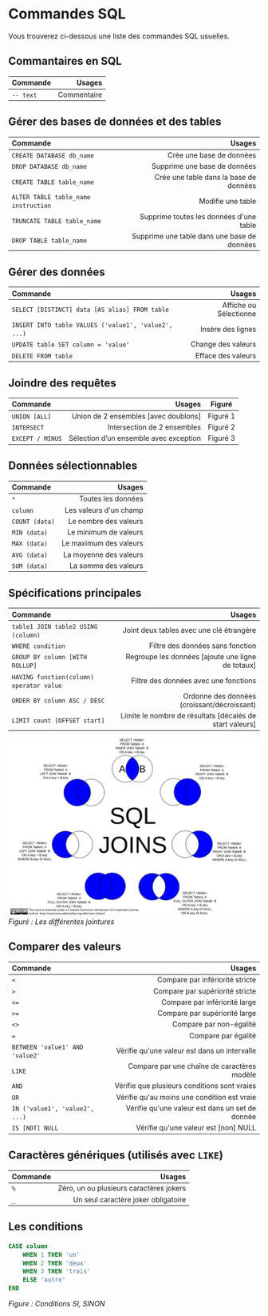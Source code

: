 # Commandes SQL

Vous trouverez ci-dessous une liste des commandes SQL usuelles.


## Commantaires en SQL

| Commande   |       Usages |
| :--------- | -----------: |
| `-- text`  |  Commentaire |


## Gérer des bases de données et des tables

| Commande                              |                                        Usages |
| :------------------------------------ | --------------------------------------------: |
| `CREATE DATABASE db_name`             |                      Crée une base de données |
| `DROP DATABASE db_name`               |                  Supprime une base de données |
| `CREATE TABLE table_name`             |        Crée une table dans la base de données |
| `ALTER TABLE table_name instruction`  |                             Modifie une table |
| `TRUNCATE TABLE table_name`           |       Supprime toutes les données d'une table |
| `DROP TABLE table_name`               |   Supprime une table dans une base de données |


## Gérer des données

| Commande                                              |                  Usages |
| :---------------------------------------------------- | ----------------------: |
| `SELECT [DISTINCT] data [AS alias] FROM table`        |  Affiche ou Sélectionne |
| `INSERT INTO table VALUES ('value1', 'value2', ...)`  |       Insère des lignes |
| `UPDATE table SET column = 'value'`                   |      Change des valeurs |
| `DELETE FROM table`                                   |      Efface des valeurs |


## Joindre des requêtes

| Commande          |                                  Usages |  Figuré  |
| :---------------- | --------------------------------------: | :------: |
| `UNION [ALL]`     |    Union de 2 ensembles [avec doublons] | Figuré 1 |
| `INTERSECT`       |             Intersection de 2 ensembles | Figuré 2 |
| `EXCEPT / MINUS`  |  Sélection d’un ensemble avec exception | Figuré 3 |


## Données sélectionnables

| Commande       |                  Usages |
| :------------- | ----------------------: |
| `*`            |      Toutes les données |
| `column`       |  Les valeurs d'un champ |
| `COUNT (data)` |   Le nombre des valeurs |
| `MIN (data)`   |   Le minimum de valeurs |
| `MAX (data)`   |  Le maximum des valeurs |
| `AVG (data)`   |  La moyenne des valeurs |
| `SUM (data)`   |    La somme des valeurs |


## Spécifications principales

| Commande                                  |                                                    Usages |
| :---------------------------------------- | --------------------------------------------------------: |
| `table1 JOIN table2 USING (column)`       |                  Joint deux tables avec une clé étrangère |
| `WHERE condition`                         |                          Filtre des données sans fonction |
| `GROUP BY column [WITH ROLLUP]`           |         Regroupe les données [ajoute une ligne de totaux] |
| `HAVING function(column) operator value`  |                     Filtre des données avec une fonctions |
| `ORDER BY column ASC / DESC`              |               Ordonne des données (croissant/décroissant) |
| `LIMIT count [OFFSET start]`              |  Limite le nombre de résultats [décalés de start valeurs] |

![Document illustratif des différentes jointures possibles](./resources/SQL_Joins.svg)
*Figuré : Les différentes jointures*

## Comparer des valeurs

| Commande                         |                                            Usages |
| :------------------------------- | ------------------------------------------------: |
| `<`                              |                   Compare par infériorité stricte |
| `>`                              |                   Compare par supériorité stricte |
| `<=`                             |                     Compare par infériorité large |
| `>=`                             |                     Compare par supériorité large |
| `<>`                             |                           Compare par non-égalité |
| `=`                              |                               Compare par égalité |
| `BETWEEN 'value1' AND 'value2'`  |      Vérifie qu'une valeur est dans un intervalle |
| `LIKE`                           |       Compare par une chaîne de caractères modèle |
| `AND`                            |      Vérifie que plusieurs conditions sont vraies |
| `OR`                             |       Vérifie qu'au moins une condition est vraie |
| `IN ('value1', 'value2', ...)`   |   Vérifie qu'une valeur est dans un set de donnée |
| `IS [NOT] NULL`                  |              Vérifie qu'une valeur est [non] NULL |


## Caractères génériques (utilisés avec `LIKE`)

| Commande  |                                   Usages |
| :-------- | ---------------------------------------: |
| `%`       |  Zéro, un ou plusieurs caractères jokers |
| `_`       |      Un seul caractère joker obligatoire |


## Les conditions

```sql
CASE column
    WHEN 1 THEN 'un'
    WHEN 2 THEN 'deux'
    WHEN 3 THEN 'trois'
    ELSE 'autre' 
END
``` 
*Figure : Conditions SI, SINON*
